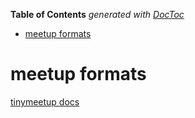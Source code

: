<!-- START doctoc generated TOC please keep comment here to allow auto update -->
<!-- DON'T EDIT THIS SECTION, INSTEAD RE-RUN doctoc TO UPDATE -->
**Table of Contents**  *generated with [DocToc](https://github.com/thlorenz/doctoc)*

- [meetup formats](#meetup-formats)

<!-- END doctoc generated TOC please keep comment here to allow auto update -->

# meetup formats

[tinymeetup docs](../README.md)

